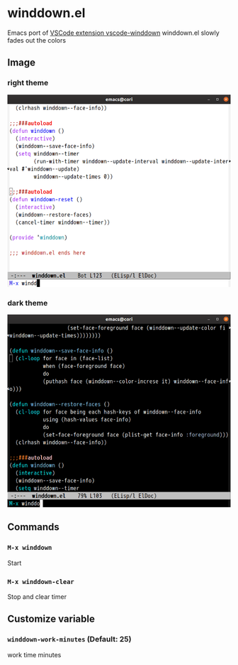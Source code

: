 # winddown.el

Emacs port of [VSCode extension vscode-winddown](https://github.com/schneefux/vscode-winddown)
winddown.el slowly fades out the colors

## Image

### right theme

![light-theme](image/winddown-light.gif)

### dark theme

![dark-theme](image/winddown-dark.gif)


## Commands

### `M-x winddown`

Start

### `M-x winddown-clear`

Stop and clear timer

## Customize variable

### `winddown-work-minutes` (Default: 25)

work time minutes
